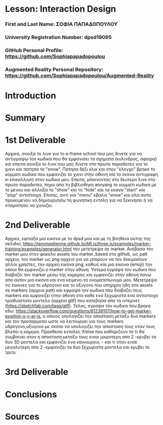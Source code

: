 # Lesson: Interaction Design

### First and Last Name: ΣΟΦΙΑ ΠΑΠΑΔΟΠΟΥΛΟΥ
### University Registration Number: dpsd19095
### GitHub Personal Profile: https://github.com/Sophiapapadopoulou
### Augmented Reality Personal Repository: https://github.com/Sophiapapadopoulou/Augmented-Reality

# Introduction

# Summary


# 1st Deliverable
Αρχικα, ανοιξα το λινκ για το a-frame school που μας δινετε για να αντιγραψω τον κωδικα που θα εμφανισει τα σχηματα (κυλινδρος, σφαιρα) και επειτα ανοιξα το λινκ που μας δινετε στο πρωτο παραδοτεο για το χιονι και πατησα το "snow". Πατησα δεξι κλικ και στον "ελεγχο" βρηκα το κομματι κωδικα που εμφανιζει το χιονι στην οθονη και το εκανα αντιγραφη κι επικολληση στον κωδικα μου. Επειτα, μπαινοντας στο δευτερο λινκ στο πρωτο παραδοτεο, πηρα απο τη βιβλιοθηκη annyang το κομματι 
 κωδικα με το μενου και αλλαξα το "show" και το "hide" και τα εκανα "start" και "stop" αντιστοιχα. Επισης, αντι για "menu" εβαλα "snow"  και ολα αυτα προκειμενου να δημιουργησω τη φωνητικη εντολη για να ξεκινησει ή να σταματησει να χιονιζει.
# 2nd Deliverable
Αρχικα, εφτιαξα μια εικονα με το dpsd μου και με τη βοηθεια αυτης της σελιδας https://jeromeetienne.github.io/AR.js/three.js/examples/marker-training/examples/generator.html την μετετρεψα σε marker. Ανέβασα τον marker μου στον φακελο assets του marker_based στο github, ως patt αρχειο, τον marker ως png αρχειο για να μπορουν να τον δοκιμασουν αλλοι χρηστες, την αρχικη εικονα png, καθως και μια εικονα (emoji) την οποια θα εμφανιζει ο marker στην οθονη. Υστερα εγραψα τον κωδικα που διαβαζει τον marker μεσω της καμερας και εμφανιζει στην οθονη πανω απο αυτον μια εικονα και ενα κειμενο-το ονοματεπωνυμο μου. Μετετρεψα τις εικονες για το υδρογονο και το οξυγονο που υπηρχαν ηδη στα assets σε markers (αρχεια patt) και εφραψα τον κωδικα που διαβαζει τους markers και εμφανιζει στην οθονη στο καθε ενα ξεχωριστα ενα αντιστοιχο τρισδιαστατο μοντελο (αρχεια gltf) που κατεβασα απο το ιντερνετ (https://sketchfab.com/tags/gltf). Τελος, εγραψα τον κωδικα που βρηκα εδω: https://stackoverflow.com/questions/61239107/how-to-get-marker-position-x-y-ar-js, ο οποιος υπολογιζει την αποσταση μεταξυ δυο markers και τον προσαρμοσα ωστε να λειτουργει για τους markers υδρογονο,οξυγονο με σκοπο να υπολογιζει την αποσταση τους οταν τους βλεπει η καμερα. Προσθεσα εντολες if/else που καθοριζουν το τι θα συμβαινει οταν η αποσταση μεταξυ τους ειναι μικροτερη απο 2 -κρυβει τα δυο 3D μοντελα και εμφανιζει ενα καινουργιο, - και τι οταν ειναι μεγαλυτερη απο 2 -εμφανιζει τα δυο ξεχωριστα μοντελα και κρυβει το τριτο.


# 3rd Deliverable 


# Conclusions


# Sources

